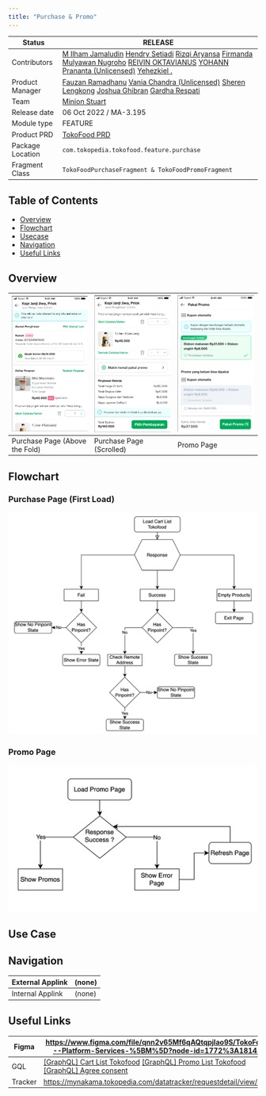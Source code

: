 ```yaml
---
title: "Purchase & Promo"
---
```



| **Status**       | <!--start status:GREEN-->RELEASE<!--end status-->                                                                                                                                                                                                                                                                                                                                                                                                                                                                                                                                                                                                                                                                                                                    |
|------------------|----------------------------------------------------------------------------------------------------------------------------------------------------------------------------------------------------------------------------------------------------------------------------------------------------------------------------------------------------------------------------------------------------------------------------------------------------------------------------------------------------------------------------------------------------------------------------------------------------------------------------------------------------------------------------------------------------------------------------------------------------------------------|
| Contributors     | [M Ilham Jamaludin](https://tokopedia.atlassian.net/wiki/people/5c87306ea329a40b8555c1ca?ref=confluence) [Hendry Setiadi](https://tokopedia.atlassian.net/wiki/people/5c94ae68999a3f2d4cae9b85?ref=confluence) [Rizqi Aryansa](https://tokopedia.atlassian.net/wiki/people/5e25ee87006fae0ca232e1ac?ref=confluence) [Firmanda Mulyawan Nugroho](https://tokopedia.atlassian.net/wiki/people/5d91c148fdfa560dcc3a040f?ref=confluence) [REIVIN OKTAVIANUS](https://tokopedia.atlassian.net/wiki/people/5dae89dab86cd40c2da5ad2f?ref=confluence) [YOHANN Prananta (Unlicensed)](https://tokopedia.atlassian.net/wiki/people/5de4eab04ae7b80d0d19f990?ref=confluence) [Yehezkiel .](https://tokopedia.atlassian.net/wiki/people/5c94aa7a7792242c8613ad14?ref=confluence) |
| Product Manager  | [Fauzan Ramadhanu](https://tokopedia.atlassian.net/wiki/people/5b6b99772f51d429dce93e93?ref=confluence) [Vania Chandra (Unlicensed)](https://tokopedia.atlassian.net/wiki/people/5c735c615b4c267532745762?ref=confluence) [Sheren Lengkong](https://tokopedia.atlassian.net/wiki/people/5de4c4a27474110e2311ebec?ref=confluence) [Joshua Ghibran](https://tokopedia.atlassian.net/wiki/people/70121:7d12fd85-be0a-4d0c-a14e-8279fe20ff69?ref=confluence) [Gardha Respati](https://tokopedia.atlassian.net/wiki/people/5bf669b40495101184444320?ref=confluence)                                                                                                                                                                                                       |
| Team             | [Minion Stuart](https://tokopedia.atlassian.net/people/team/eeba862a-bd9d-472c-b901-415b15b1a37e?ref=directory&src=peopleMenu)                                                                                                                                                                                                                                                                                                                                                                                                                                                                                                                                                                                                                                       |
| Release date     | 06 Oct 2022 / <!--start status:GREY-->MA-3.195<!--end status-->                                                                                                                                                                                                                                                                                                                                                                                                                                                                                                                                                                                                                                                                                                      |
| Module type      | <!--start status:YELLOW-->FEATURE<!--end status-->                                                                                                                                                                                                                                                                                                                                                                                                                                                                                                                                                                                                                                                                                                                   |
| Product PRD      | [TokoFood PRD](https://docs.google.com/document/d/1GnxJ1JUmOd8vCG0zpOl1K990w9ex4-YBsvf0XM_lvNU)                                                                                                                                                                                                                                                                                                                                                                                                                                                                                                                                                                                                                                                                      |
| Package Location | `com.tokopedia.tokofood.feature.purchase`                                                                                                                                                                                                                                                                                                                                                                                                                                                                                                                                                                                                                                                                                                                            |
| Fragment Class   | `TokoFoodPurchaseFragment & TokoFoodPromoFragment`                                                                                                                                                                                                                                                                                                                                                                                                                                                                                                                                                                                                                                                                                                                   |

## Table of Contents

- [Overview](https://tokopedia.atlassian.net/wiki/spaces/PA/pages/1989840656/Purchase+Promo#%5BhardBreak%5DOverview)
- [Flowchart](https://tokopedia.atlassian.net/wiki/spaces/PA/pages/1989840656/Purchase+Promo#Flowchart)
- [Usecase](https://tokopedia.atlassian.net/wiki/spaces/PA/pages/1989840656/Purchase+Promo#Use-Case)
- [Navigation](https://tokopedia.atlassian.net/wiki/spaces/PA/pages/1989840656/Purchase+Promo#%5BhardBreak%5D%5BhardBreak%5DNavigation)
- [Useful Links](https://tokopedia.atlassian.net/wiki/spaces/PA/pages/1989840656/Purchase+Promo#Useful-Links)

## Overview



| ![](res/purchase_and_promo/purchase_page_above_the_fold.png)<br/> | ![](res/purchase_and_promo/purchase_page_scrolled.png)<br/> | ![](res/purchase_and_promo/purchase_promo_page.png)<br/> |
|-------------------------------------------------------------------|-------------------------------------------------------------|----------------------------------------------------------|
| Purchase Page (Above the Fold)                                    | Purchase Page (Scrolled)                                    | Promo Page                                               |

## Flowchart

### Purchase Page (First Load)



![](res/purchase_and_promo/purchase_page.png)


### Promo Page




![](res/purchase_and_promo/promo_page.png)


## Use Case

## Navigation



| External Applink | (none) |
|------------------|--------|
| Internal Applink | (none) |

## Useful Links



| Figma   | <https://www.figma.com/file/qnn2v65Mf6qAQtqpjlao9S/TokoFood---Platform-Services-%5BM%5D?node-id=1772%3A181413>                                                                                    |
|---------|---------------------------------------------------------------------------------------------------------------------------------------------------------------------------------------------------|
| GQL     | [[GraphQL] Cart List Tokofood](/wiki/spaces/TTD/pages/1939701940) [[GraphQL] Promo List Tokofood](/wiki/spaces/TTD/pages/1947566800) [[GraphQL] Agree consent](/wiki/spaces/TTD/pages/1939703918) |
| Tracker | <https://mynakama.tokopedia.com/datatracker/requestdetail/view/3057>                                                                                                                              |


